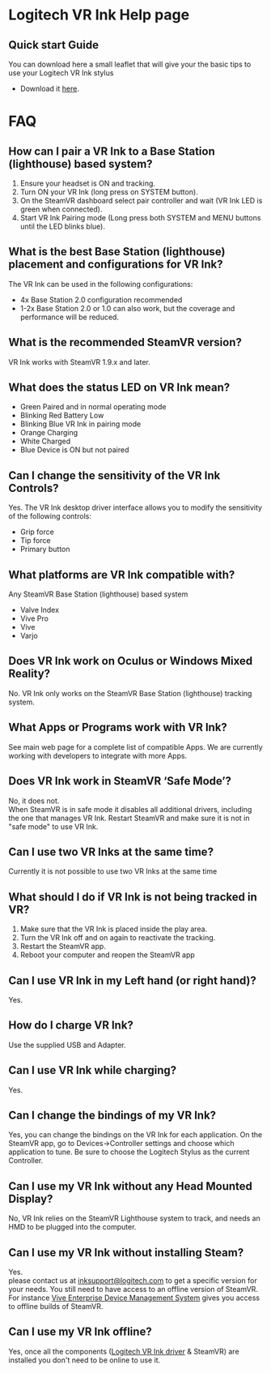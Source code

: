 # Logitech VR Ink Help page

## Quick start Guide

You can download here a small leaflet that will give your the basic tips to use your Logitech VR Ink stylus

* Download it [here](./files/Logitech_VR_Ink_v4.pdf).

# FAQ

## How can I pair a VR Ink to a Base Station (lighthouse) based system?

1. Ensure your headset is ON and tracking.
2. Turn ON your VR Ink (long press on SYSTEM button).
3. On the SteamVR dashboard select pair controller and wait (VR Ink LED is green when connected).
4. Start VR Ink Pairing mode (Long press both SYSTEM and MENU buttons until the LED blinks blue).

## What is the best Base Station (lighthouse) placement and configurations for VR Ink?

The VR Ink can be used in the following configurations:
* 4x Base Station 2.0 configuration recommended
* 1-2x Base Station 2.0 or 1.0 can also work, but the coverage and performance will be reduced.

## What is the recommended SteamVR version?
VR Ink works with SteamVR 1.9.x and later.

## What does the status LED on VR Ink mean?
* Green		Paired and in normal operating mode
* Blinking Red 	Battery Low
* Blinking Blue 	VR Ink  in pairing mode
* Orange	Charging
* White		Charged
* Blue		Device is ON but not paired

## Can I change the sensitivity of the VR Ink Controls?
Yes. The VR Ink desktop driver  interface allows you to modify the sensitivity of the following controls:
* Grip force
* Tip force
* Primary button

## What platforms are VR Ink compatible with?
Any SteamVR Base Station (lighthouse) based system
* Valve Index
* Vive Pro
* Vive
* Varjo

## Does VR Ink work on Oculus or Windows Mixed Reality?
No. VR Ink only works on the SteamVR Base Station (lighthouse) tracking system.

## What Apps or Programs work with VR Ink?
See main web page for a complete list of compatible Apps. We are currently working with developers to integrate with more Apps.

## Does VR Ink work in SteamVR ‘Safe Mode’?
No, it does not. <br>
When SteamVR is in safe mode it disables all additional drivers, including the one that manages VR Ink.  Restart SteamVR and make sure it is not in "safe mode" to use VR Ink.

## Can I use two VR Inks at the same time?
Currently it is not possible to use two VR Inks at the same time

## What should I do if VR Ink is not being tracked in VR?
1. Make sure that the VR Ink is placed inside the play area.
2. Turn the VR Ink off and on again to reactivate the tracking.
3. Restart the SteamVR app.
4. Reboot your computer and reopen the SteamVR app

## Can I use VR Ink in my Left hand (or right hand)?
Yes.

## How do I charge VR Ink?
Use the supplied USB and Adapter.

## Can I use VR Ink while charging?
Yes.

## Can I change the bindings of my VR Ink?
Yes, you can change the bindings on the VR Ink for each application.  On the SteamVR app, go to Devices->Controller settings and choose which application to tune. Be sure to choose the Logitech Stylus as the current Controller.

## Can I use my VR Ink without any Head Mounted Display?
No, VR Ink relies on the SteamVR Lighthouse system to track, and needs an HMD to be plugged into the computer.

## Can I use my VR Ink without installing Steam?
Yes. <br>
please contact us at [inksupport@logitech.com](mailto:inksupport@logitech.com) to get a specific version for your needs.
You still need to have access to an offline version of SteamVR. For instance [Vive Enterprise Device Management System](https://enterprise.vive.com/eu/dms/) gives you access to offline builds of SteamVR.

## Can I use my VR Ink offline?
Yes, once all the components ([Logitech VR Ink driver](https://store.steampowered.com/app/1068300/Logitech_VR_Ink_Driver/) & SteamVR) are installed you don't need to be online to use it.
